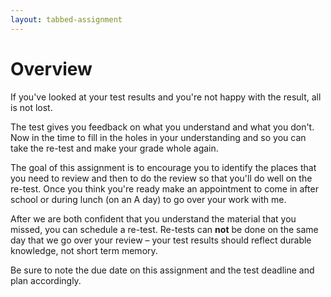 ```yaml
---
layout: tabbed-assignment
---
```


# Overview

If you've looked at your test results and you're not happy with the result, all is not lost.

The test gives you feedback on what you understand and what you don't. Now in the time to fill in the holes in your understanding and so you can take the re-test and make your grade whole again.

The goal of this assignment is to encourage you to identify the places that you need to review and then to do the review so that you'll do well on the re-test. Once you think you're ready make an appointment to come in after school or during lunch (on an A day) to go over your work with me.

After we are both confident that you understand the material that you missed, you can schedule a re-test. Re-tests can **not** be done on the same day that we go over your review – your test results should reflect durable knowledge, not short term memory.

Be sure to note the due date on this assignment and the test deadline and plan accordingly.

<!-- Don't edit links here, change them in _data/assignment.yml instead, -->

[slides]: <{{site.data.assignment.slides}}>
[template]: <{{site.data.assignment.template}}>

